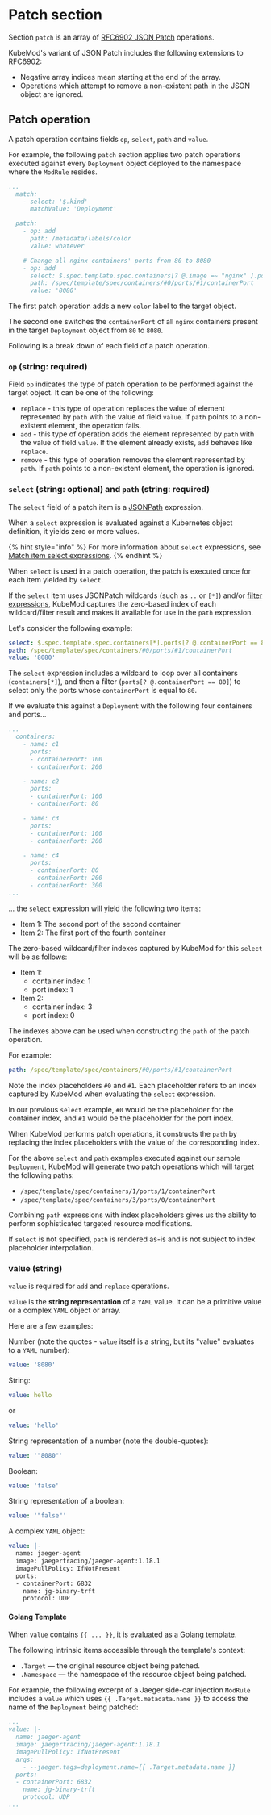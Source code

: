 # Patch section

Section `patch` is an array of [RFC6902 JSON Patch](https://tools.ietf.org/html/rfc6902) operations.

KubeMod's variant of JSON Patch includes the following extensions to RFC6902:

* Negative array indices mean starting at the end of the array.
* Operations which attempt to remove a non-existent path in the JSON object are ignored.

## Patch operation

A patch operation contains fields `op`, `select`, `path` and `value`.

For example, the following `patch` section applies two patch operations executed against every `Deployment` object deployed to the namespace where the `ModRule` resides.

```yaml
...
  match:
    - select: '$.kind'
      matchValue: 'Deployment'

  patch:
    - op: add
      path: /metadata/labels/color
      value: whatever

    # Change all nginx containers' ports from 80 to 8080
    - op: add
      select: $.spec.template.spec.containers[? @.image =~ "nginx" ].ports[? @.containerPort == 80]
      path: /spec/template/spec/containers/#0/ports/#1/containerPort
      value: '8080'
```

The first patch operation adds a new `color` label to the target object.

The second one switches the `containerPort` of all `nginx` containers present in the target `Deployment` object from `80` to `8080`.

Following is a break down of each field of a patch operation.

### `op` \(string: required\)

Field `op` indicates the type of patch operation to be performed against the target object. It can be one of the following:

* `replace` - this type of operation replaces the value of element represented by `path` with the value of field `value`. If `path` points to a non-existent element, the operation fails.
* `add` - this type of operation adds the element represented by `path` with the value of field `value`. If the element already exists, `add` behaves like `replace`.
* `remove` - this type of operation removes the element represented by `path`. If `path` points to a non-existent element, the operation is ignored.

### `select` \(string: optional\) and `path` \(string: required\)

The `select` field of a patch item is a [JSONPath](https://goessner.net/articles/JsonPath/) expression.

When a `select` expression is evaluated against a Kubernetes object definition, it yields zero or more values.

{% hint style="info" %}
For more information about `select` expressions, see [Match item select expressions](match-section.md#select-string-required).
{% endhint %}

When `select` is used in a patch operation, the patch is executed once for each item yielded by `select`.

If the `select` item uses JSONPatch wildcards \(such as `..` or `[*]`\) and/or [filter expressions](match-section.md#select-filtes), KubeMod captures the zero-based index of each wildcard/filter result and makes it available for use in the `path` expression.

Let's consider the following example:

```yaml
select: $.spec.template.spec.containers[*].ports[? @.containerPort == 80]
path: /spec/template/spec/containers/#0/ports/#1/containerPort
value: '8080'
```

The `select` expression includes a wildcard to loop over all containers \(`containers[*]`\), and then a filter \(`ports[? @.containerPort == 80]`\) to select only the ports whose `containerPort` is equal to `80`.

If we evaluate this against a `Deployment` with the following four containers and ports...

```yaml
...
  containers:
    - name: c1
      ports:
      - containerPort: 100
      - containerPort: 200

    - name: c2
      ports:
      - containerPort: 100
      - containerPort: 80

    - name: c3
      ports:
      - containerPort: 100
      - containerPort: 200

    - name: c4
      ports:
      - containerPort: 80
      - containerPort: 200
      - containerPort: 300
...
```

... the `select` expression will yield the following two items:

* Item 1: The second port of the second container
* Item 2: The first port of the fourth container

The zero-based wildcard/filter indexes captured by KubeMod for this `select` will be as follows:

* Item 1:
  * container index: 1
  * port index: 1
* Item 2:
  * container index: 3
  * port index: 0

The indexes above can be used when constructing the `path` of the patch operation.

For example:

```yaml
path: /spec/template/spec/containers/#0/ports/#1/containerPort
```

Note the index placeholders `#0` and `#1`. Each placeholder refers to an index captured by KubeMod when evaluating the `select` expression.

In our previous `select` example, `#0` would be the placeholder for the container index, and `#1` would be the placeholder for the port index.

When KubeMod performs patch operations, it constructs the `path` by replacing the index placeholders with the value of the corresponding index.

For the above `select` and `path` examples executed against our sample `Deployment`, KubeMod will generate two patch operations which will target the following paths:

* `/spec/template/spec/containers/1/ports/1/containerPort`
* `/spec/template/spec/containers/3/ports/0/containerPort`

Combining `path` expressions with index placeholders gives us the ability to perform sophisticated targeted resource modifications.

If `select` is not specified, `path` is rendered as-is and is not subject to index placeholder interpolation.

### value \(string\)

`value` is required for `add` and `replace` operations.

`value` is the **string representation** of a `YAML` value. It can be a primitive value or a complex `YAML` object or array.

Here are a few examples:

Number \(note the quotes - `value` itself is a string, but its "value" evaluates to a `YAML` number\):

```yaml
value: '8080'
```

String:

```yaml
value: hello
```

or

```yaml
value: 'hello'
```

String representation of a number \(note the double-quotes\):

```yaml
value: '"8080"'
```

Boolean:

```yaml
value: 'false'
```

String representation of a boolean:

```yaml
value: '"false"'
```

A complex `YAML` object:

```yaml
value: |-
  name: jaeger-agent
  image: jaegertracing/jaeger-agent:1.18.1
  imagePullPolicy: IfNotPresent
  ports:
  - containerPort: 6832
    name: jg-binary-trft
    protocol: UDP
```

#### Golang Template

When `value` contains `{{ ... }}`, it is evaluated as a [Golang template](https://golang.org/pkg/text/template/).

The following intrinsic items accessible through the template's context:

* `.Target` — the original resource object being patched.
* `.Namespace` — the namespace of the resource object being patched.

For example, the following excerpt of a Jaeger side-car injection `ModRule` includes a `value` which uses `{{ .Target.metadata.name }}` to access the name of the `Deployment` being patched:

```yaml
...
value: |-
  name: jaeger-agent
  image: jaegertracing/jaeger-agent:1.18.1
  imagePullPolicy: IfNotPresent
  args:
    - --jaeger.tags=deployment.name={{ .Target.metadata.name }}
  ports:
  - containerPort: 6832
    name: jg-binary-trft
    protocol: UDP
...
```

